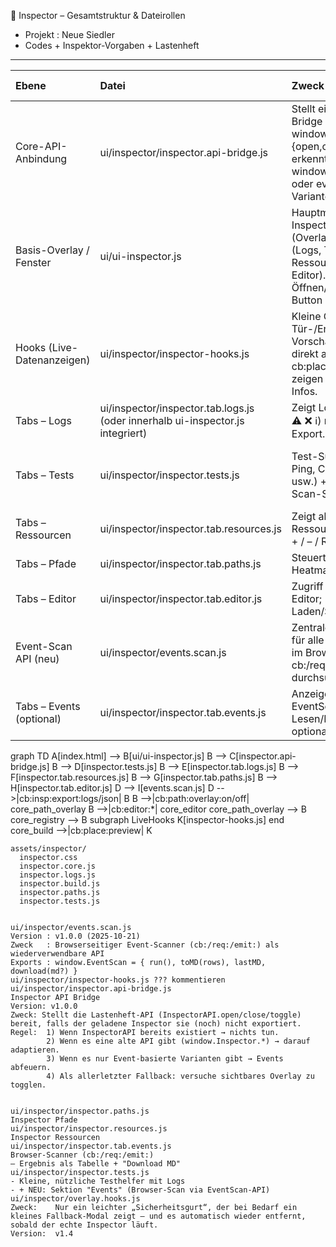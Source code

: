 
  🧩 Inspector – Gesamtstruktur & Dateirollen
  
  * Projekt : Neue Siedler
  * Codes + Inspektor-Vorgaben + Lastenheft


  -----------------------------------------------------------------------
  | Ebene | Datei | Zweck / Funktion | Schnittstellen / Events | Status 
  |:------|:------|:----------------|:---------------------|:--------------|
  | Core-API-Anbindung | ui/inspector/inspector.api-bridge.js | Stellt eine einheitliche Bridge bereit → definiert window.InspectorAPI.{open,close,toggle}; erkennt ältere window.Inspector.*- oder event-basierte Varianten | Lauscht auf `cb:insp:open | closeund feuert ggf.cb:insp:toggle`. Keine UI. |
  | Basis-Overlay / Fenster | ui/ui-inspector.js | Hauptmodul des Inspector-Fensters (Overlay). Steuert Tabs (Logs, Tests, Ressourcen, Pfade, Editor). Öffnen/Schließen über Button unten rechts. | `cb:insp:open | close |
  | Hooks (Live-Datenanzeigen) | ui/inspector/inspector-hooks.js | Kleine Overlays (z. B. Tür-/Entrance-Vorschau). Reagieren direkt auf cb:place:preview und zeigen Text / Debug-Infos. | Listener auf cb:place:preview | ✅ aktiv (siehe dein Monolith) |
  | Tabs – Logs | ui/inspector/inspector.tab.logs.js (oder innerhalb ui-inspector.js integriert) | Zeigt Logmeldungen (✅ ⚠ ❌ ℹ) mit Filter & Export. | cb:insp:export:logs | integriert |
  | Tabs – Tests | ui/inspector/inspector.tests.js | Test-Suite (Engine-Ping, Carrier, Pfad, Tür usw.) + neu: Event-Scan-Sektion. | kann beliebige Tests über GameTests.* anstoßen und CBLog nutzen | ✅ du hast aktuellste Version (v18.15.0) |
  | Tabs – Ressourcen | ui/inspector/inspector.tab.resources.js | Zeigt aktuelle Ressourcen, ermöglicht + / – / Reset. | arbeitet mit `cb:res:snapshot | change` | 
  | Tabs – Pfade | ui/inspector/inspector.tab.paths.js | Steuert Pfad-Overlay & Heatmap. | sendet `cb:path:overlay:on | off, cb:path:heatmap:on
  | Tabs – Editor | ui/inspector/inspector.tab.editor.js | Zugriff auf Map/Level-Editor; Laden/Speichern/Export. | cb:editor:* | später aktiv |
  | Event-Scan API (neu) | ui/inspector/events.scan.js | Zentrale Hilfsbibliothek für alle Tabs, die Skripte im Browser nach cb:/req:/emit: durchsuchen. | keine externen Events; liefert Promise + MD-Ergebnis (EventScan.run()). | ✅ eingebunden |
  | Tabs – Events (optional) | ui/inspector/inspector.tab.events.js | Anzeige-Tab, nutzt EventScan nur für Lesen/Export; kann optional bleiben. | intern – keine neuen Events | optional / reduzierbar |


  graph TD
    A[index.html] --> B[ui/ui-inspector.js]
    B --> C[inspector.api-bridge.js]
    B --> D[inspector.tests.js]
    B --> E[inspector.tab.logs.js]
    B --> F[inspector.tab.resources.js]
    B --> G[inspector.tab.paths.js]
    B --> H[inspector.tab.editor.js]
    D --> I[events.scan.js]
    D -->|cb:insp:export:logs/json| B
    B -->|cb:path:overlay:on/off| core_path_overlay
    B -->|cb:editor:*| core_editor
    core_path_overlay --> B
    core_registry --> B
    subgraph LiveHooks
      K[inspector-hooks.js]
    end
    core_build -->|cb:place:preview| K
    


  
    assets/inspector/
      inspector.css
      inspector.core.js
      inspector.logs.js
      inspector.build.js
      inspector.paths.js
      inspector.tests.js


    ui/inspector/events.scan.js
    Version : v1.0.0 (2025-10-21)
    Zweck   : Browserseitiger Event-Scanner (cb:/req:/emit:) als wiederverwendbare API
    Exports : window.EventScan = { run(), toMD(rows), lastMD, download(md?) }
    ui/inspector/inspector-hooks.js ??? kommentieren
    ui/inspector/inspector.api-bridge.js
    Inspector API Bridge
    Version: v1.0.0
    Zweck: Stellt die Lastenheft-API (InspectorAPI.open/close/toggle) bereit, falls der geladene Inspector sie (noch) nicht exportiert.
    Regel:  1) Wenn InspectorAPI bereits existiert → nichts tun.
            2) Wenn es eine alte API gibt (window.Inspector.*) → darauf adaptieren.
            3) Wenn es nur Event-basierte Varianten gibt → Events abfeuern.
            4) Als allerletzter Fallback: versuche sichtbares Overlay zu togglen.


    ui/inspector/inspector.paths.js
    Inspector Pfade
    ui/inspector/inspector.resources.js
    Inspector Ressourcen
    ui/inspector/inspector.tab.events.js
    Browser-Scanner (cb:/req:/emit:)
    – Ergebnis als Tabelle + "Download MD"
    ui/inspector/inspector.tests.js
    - Kleine, nützliche Testhelfer mit Logs
    - + NEU: Sektion "Events" (Browser-Scan via EventScan-API)
    ui/inspector/overlay.hooks.js
    Zweck:    Nur ein leichter „Sicherheitsgurt“, der bei Bedarf ein kleines Fallback-Modal zeigt – und es automatisch wieder entfernt, sobald der echte Inspector läuft.
    Version:  v1.4

